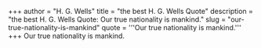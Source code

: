 +++
author = "H. G. Wells"
title = "the best H. G. Wells Quote"
description = "the best H. G. Wells Quote: Our true nationality is mankind."
slug = "our-true-nationality-is-mankind"
quote = '''Our true nationality is mankind.'''
+++
Our true nationality is mankind.
